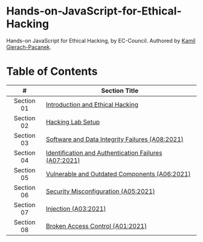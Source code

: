 # Hands-on-JavaScript-for-Ethical-Hacking
Hands-on JavaScript for Ethical Hacking, by EC-Council. Authored by [Kamil Gierach-Pacanek](https://github.com/KamilPacanek).

# Table of Contents

| **#** | **Section Title** |
| :---: | --- |
|Section 01 | [Introduction and Ethical Hacking](section-01/) |
|Section 02 | [Hacking Lab Setup](section-02/) |
|Section 03 | [Software and Data Integrity Failures (A08:2021)](section-03/) |
|Section 04 | [Identification and Authentication Failures (A07:2021)](section-04/) |
|Section 05 | [Vulnerable and Outdated Components (A06:2021)](section-05/) |
|Section 06 | [Security Misconfiguration (A05:2021)](section-06/) |
|Section 07 | [Injection (A03:2021)](section-07/) |
|Section 08 | [Broken Access Control (A01:2021)](section-08/) |

